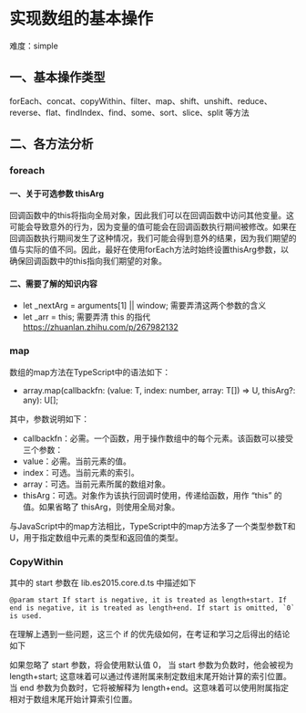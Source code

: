 # 实现数组的基本操作
难度：simple
## 一、基本操作类型
forEach、concat、copyWithin、filter、map、shift、unshift、reduce、reverse、flat、findIndex、find、some、sort、slice、split 等方法
## 二、各方法分析
### **foreach**
#### 一、关于可选参数 thisArg
回调函数中的this将指向全局对象，因此我们可以在回调函数中访问其他变量。这可能会导致意外的行为，因为变量的值可能会在回调函数执行期间被修改。如果在回调函数执行期间发生了这种情况，我们可能会得到意外的结果，因为我们期望的值与实际的值不同。因此，最好在使用forEach方法时始终设置thisArg参数，以确保回调函数中的this指向我们期望的对象。

#### 二、需要了解的知识内容
- let _nextArg = arguments[1] || window; 需要弄清这两个参数的含义
- let _arr = this; 需要弄清 this 的指代 https://zhuanlan.zhihu.com/p/267982132

 ### **map**
 数组的map方法在TypeScript中的语法如下：
- array.map(callbackfn: (value: T, index: number, array: T[]) => U, thisArg?: any): U[];

其中，参数说明如下：
- callbackfn：必需。一个函数，用于操作数组中的每个元素。该函数可以接受三个参数：
- value：必需。当前元素的值。
- index：可选。当前元素的索引。
- array：可选。当前元素所属的数组对象。
- thisArg：可选。对象作为该执行回调时使用，传递给函数，用作 “this” 的值。如果省略了 thisArg，则使用全局对象。

与JavaScript中的map方法相比，TypeScript中的map方法多了一个类型参数T和U，用于指定数组中元素的类型和返回值的类型。

### **CopyWithin**
其中的 start 参数在 lib.es2015.core.d.ts 中描述如下

    @param start If start is negative, it is treated as length+start. If end is negative, it is treated as length+end. If start is omitted, `0` is used.

在理解上遇到一些问题，这三个 if 的优先级如何，在考证和学习之后得出的结论如下

如果忽略了 start 参数，将会使用默认值 0， 当 start 参数为负数时，他会被视为 length+start; 这意味着可以通过传递附属来制定数组末尾开始计算的索引位置。
当 end 参数为负数时，它将被解释为 length+end。这意味着可以使用附属指定相对于数组末尾开始计算索引位置。